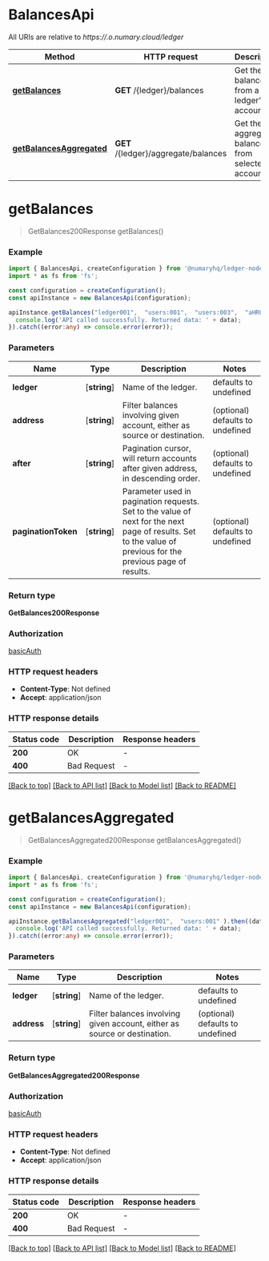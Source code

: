 # BalancesApi

All URIs are relative to *https://.o.numary.cloud/ledger*

Method | HTTP request | Description
------------- | ------------- | -------------
[**getBalances**](BalancesApi.md#getBalances) | **GET** /{ledger}/balances | Get the balances from a ledger&#39;s account
[**getBalancesAggregated**](BalancesApi.md#getBalancesAggregated) | **GET** /{ledger}/aggregate/balances | Get the aggregated balances from selected accounts


# **getBalances**
> GetBalances200Response getBalances()


### Example


```typescript
import { BalancesApi, createConfiguration } from '@numaryhq/ledger-nodejs';
import * as fs from 'fs';

const configuration = createConfiguration();
const apiInstance = new BalancesApi(configuration);

apiInstance.getBalances("ledger001",  "users:001",  "users:003",  "aHR0cHM6Ly9nLnBhZ2UvTmVrby1SYW1lbj9zaGFyZQ==" ).then((data:any) => {
  console.log('API called successfully. Returned data: ' + data);
}).catch((error:any) => console.error(error));
```


### Parameters

Name | Type | Description  | Notes
------------- | ------------- | ------------- | -------------
 **ledger** | [**string**] | Name of the ledger. | defaults to undefined
 **address** | [**string**] | Filter balances involving given account, either as source or destination. | (optional) defaults to undefined
 **after** | [**string**] | Pagination cursor, will return accounts after given address, in descending order. | (optional) defaults to undefined
 **paginationToken** | [**string**] | Parameter used in pagination requests.  Set to the value of next for the next page of results.  Set to the value of previous for the previous page of results. | (optional) defaults to undefined


### Return type

**GetBalances200Response**

### Authorization

[basicAuth](README.md#basicAuth)

### HTTP request headers

 - **Content-Type**: Not defined
 - **Accept**: application/json


### HTTP response details
| Status code | Description | Response headers |
|-------------|-------------|------------------|
**200** | OK |  -  |
**400** | Bad Request |  -  |

[[Back to top]](#) [[Back to API list]](README.md#documentation-for-api-endpoints) [[Back to Model list]](README.md#documentation-for-models) [[Back to README]](README.md)

# **getBalancesAggregated**
> GetBalancesAggregated200Response getBalancesAggregated()


### Example


```typescript
import { BalancesApi, createConfiguration } from '@numaryhq/ledger-nodejs';
import * as fs from 'fs';

const configuration = createConfiguration();
const apiInstance = new BalancesApi(configuration);

apiInstance.getBalancesAggregated("ledger001",  "users:001" ).then((data:any) => {
  console.log('API called successfully. Returned data: ' + data);
}).catch((error:any) => console.error(error));
```


### Parameters

Name | Type | Description  | Notes
------------- | ------------- | ------------- | -------------
 **ledger** | [**string**] | Name of the ledger. | defaults to undefined
 **address** | [**string**] | Filter balances involving given account, either as source or destination. | (optional) defaults to undefined


### Return type

**GetBalancesAggregated200Response**

### Authorization

[basicAuth](README.md#basicAuth)

### HTTP request headers

 - **Content-Type**: Not defined
 - **Accept**: application/json


### HTTP response details
| Status code | Description | Response headers |
|-------------|-------------|------------------|
**200** | OK |  -  |
**400** | Bad Request |  -  |

[[Back to top]](#) [[Back to API list]](README.md#documentation-for-api-endpoints) [[Back to Model list]](README.md#documentation-for-models) [[Back to README]](README.md)


